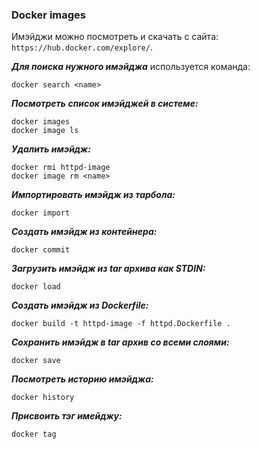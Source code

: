### Docker images
Имэйджи можно посмотреть и скачать с сайта: `https://hub.docker.com/explore/`.

***Для поиска нужного имэйджа*** используется команда:
```
docker search <name>
```

***Посмотреть список имэйджей в системе:***
```
docker images
docker image ls
```

***Удалить имэйдж:***
```
docker rmi httpd-image
docker image rm <name>
```

***Импортировать имэйдж из тарбола:***
```
docker import
```

***Создать имэйдж из контейнера:***
```
docker commit
```

***Загрузить имэйдж из tar архива как STDIN:***
```
docker load
```

***Создать имэйдж из Dockerfile:***
```
docker build -t httpd-image -f httpd.Dockerfile .
```

***Сохранить имэйдж в tar архив со всеми слоями:***
```
docker save
```

***Посмотреть историю имэйджа:***
```
docker history
```

***Присвоить тэг имейджу:***
```
docker tag
```
